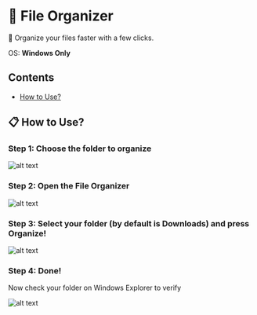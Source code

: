 # :file_folder: File Organizer
:rocket: Organize your files faster with a few clicks.

OS: <strong>Windows Only</strong>

## Contents
- [How to Use?](#-how-to-use)

## 📋 How to Use?

### Step 1: Choose the folder to organize

![alt text](https://github.com/b3coded/file-organizer/blob/master/screenshots/pasta.PNG "Here's my Downloads folder")

### Step 2: Open the File Organizer

![alt text](https://github.com/b3coded/file-organizer/blob/master/screenshots/app1.PNG "After File Organizer Scan")

### Step 3: Select your folder (by default is Downloads) and press Organize!

![alt text](https://github.com/b3coded/file-organizer/blob/master/screenshots/app2.PNG "After Organized")

### Step 4: Done!

Now check your folder on Windows Explorer to verify

![alt text](https://github.com/b3coded/file-organizer/blob/master/screenshots/pasta2.PNG "My Downloads Folder")

